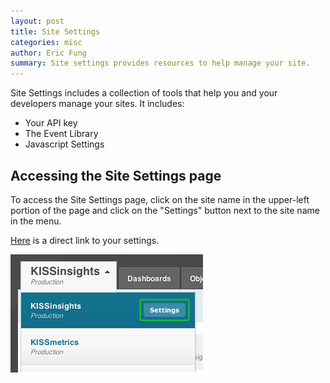 ```yaml
---
layout: post
title: Site Settings
categories: misc
author: Eric Fung
summary: Site settings provides resources to help manage your site.
---
```

Site Settings includes a collection of tools that help you and your developers manage your sites. It includes:

* Your API key
* The Event Library
* Javascript Settings

## Accessing the Site Settings page

To access the Site Settings page, click on the site name in the upper-left portion of the page and click on the "Settings" button next to the site name in the menu.

[Here][settings] is a direct link to your settings.

![](/images/site_settings.png)

[settings]: https://www.kissmetrics.com/settings